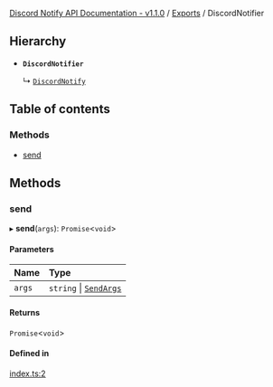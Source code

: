 [Discord Notify API Documentation - v1.1.0](../README.md) / [Exports](../modules.md) / DiscordNotifier

## Hierarchy

- **`DiscordNotifier`**

  ↳ [`DiscordNotify`](DiscordNotify.md)

## Table of contents

### Methods

- [send](DiscordNotifier.md#send)

## Methods

### send

▸ **send**(`args`): `Promise`\<`void`\>

#### Parameters

| Name | Type |
| :------ | :------ |
| `args` | `string` \| [`SendArgs`](SendArgs.md) |

#### Returns

`Promise`\<`void`\>

#### Defined in

[index.ts:2](https://github.com/Devlander-Software/discord-notify/blob/main/src/index.ts#L2)
